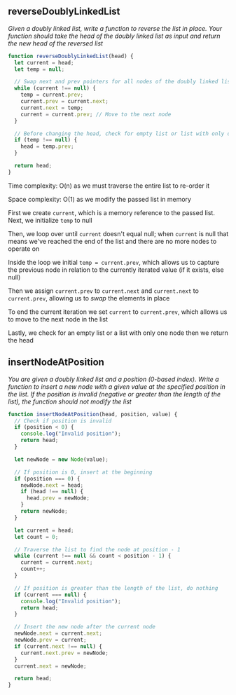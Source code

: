 ## reverseDoublyLinkedList

_Given a doubly linked list, write a function to reverse the list in place. Your function should take the head of the doubly linked list as input and return the new head of the reversed list_

```JavaScript
function reverseDoublyLinkedList(head) {
  let current = head;
  let temp = null;

  // Swap next and prev pointers for all nodes of the doubly linked list
  while (current !== null) {
    temp = current.prev;
    current.prev = current.next;
    current.next = temp;
    current = current.prev; // Move to the next node
  }

  // Before changing the head, check for empty list or list with only one node
  if (temp !== null) {
    head = temp.prev;
  }

  return head;
}
```

Time complexity: O(n) as we must traverse the entire list to re-order it

Space complexity: O(1) as we modify the passed list in memory

First we create `current`, which is a memory reference to the passed list. Next, we initialize `temp` to null

Then, we loop over until `current` doesn't equal null; when `current` is null that means we've reached the end of the list and there are no more nodes to operate on

Inside the loop we initial `temp = current.prev`, which allows us to capture the previous node in relation to the currently iterated value (if it exists, else null)

Then we assign `current.prev` to `current.next` and `current.next` to `current.prev`, allowing us to _swap_ the elements in place

To end the current iteration we set `current` to `current.prev`, which allows us to move to the next node in the list

Lastly, we check for an empty list or a list with only one node then we return the head

## insertNodeAtPosition

_You are given a doubly linked list and a position (0-based index). Write a function to insert a new node with a given value at the specified position in the list. If the position is invalid (negative or greater than the length of the list), the function should not modify the list_

```JavaScript
function insertNodeAtPosition(head, position, value) {
  // Check if position is invalid
  if (position < 0) {
    console.log("Invalid position");
    return head;
  }

  let newNode = new Node(value);

  // If position is 0, insert at the beginning
  if (position === 0) {
    newNode.next = head;
    if (head !== null) {
      head.prev = newNode;
    }
    return newNode;
  }

  let current = head;
  let count = 0;

  // Traverse the list to find the node at position - 1
  while (current !== null && count < position - 1) {
    current = current.next;
    count++;
  }

  // If position is greater than the length of the list, do nothing
  if (current === null) {
    console.log("Invalid position");
    return head;
  }

  // Insert the new node after the current node
  newNode.next = current.next;
  newNode.prev = current;
  if (current.next !== null) {
    current.next.prev = newNode;
  }
  current.next = newNode;

  return head;
}
```
